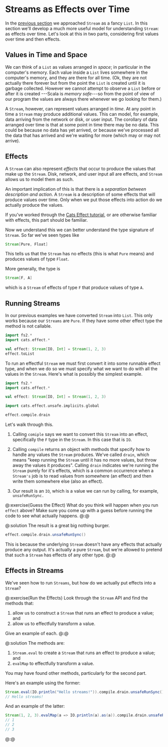 # Streams as Effects over Time

In the [previous section](list.md) we approached `Stream` as a fancy `List`. 
In this section we'll develop a much more useful model for understanding `Stream`: as effects over time.
Let's look at this in two parts, considering first values over time and then effects.


## Values in Time and Space

We can think of a `List` as values arranged in *space*; in particular in the computer's memory.
Each value inside a `List` lives somewhere in the computer's memory, and they are there for all time. (Ok, they are not actually there forever but from the point the `List` is created until it is garbage collected. However we cannot attempt to observe a `List` before or after it is created ---Scala is *memory safe*---so from the point of view of our program the values are always there whenever we go looking for them.)

A `Stream`, however, can represent values arranged in *time*. At any point in time a `Stream` may produce additional values. This can model, for example, data arriving from the network or disk, or user input. The corollary of data arranged over time is that at some point in time there may be no data. This could be because no data has yet arrived, or because we've processed all the data that has arrived and we're waiting for more (which may or may not arrive).


## Effects

A `Stream` can also represent *effects* that occur to produce the values that make up the `Stream`. Disk, network, and user input all are effects, and `Stream` allows us to model them as such.

An important implication of this is that there is a *separation between description and action*. A `Stream` is a description of some effects that will produce values over time. Only when we put those effects into action do we actually produce the values. 

If you've worked through the [Cats Effect tutorial][cats-effect-tutorial], or are otherwise familiar with effects, this part should be familiar.

Now we understand this we can better understand the type signature of `Stream`. So far we've seen types like

```scala
Stream[Pure, Float]
```

This tells us that the `Stream` has no effects (this is what `Pure` means) and produces values of type `Float`.

More generally, the type is

```scala
Stream[F, A]
```

which is a `Stream` of effects of type `F` that produce values of type `A`.


## Running Streams

In our previous examples we have converted `Stream` into `List`. This only works because our `Streams` are `Pure`. If they have some other effect type the method is not callable.

```scala mdoc:fail
import fs2.*
import cats.effect.*

val effect: Stream[IO, Int] = Stream(1, 2, 3)
effect.toList
```

To run an effectful `Stream` we must first convert it into some runnable effect type, and when we do so we must specify what we want to do with all the values in the `Stream`. Here's what is possibly the simplest example.

```scala mdoc:invisible
import fs2.*
import cats.effect.*

val effect: Stream[IO, Int] = Stream(1, 2, 3)
```
```scala mdoc
import cats.effect.unsafe.implicits.global

effect.compile.drain
```

Let's walk through this.

1. Calling `comiple` says we want to convert this `Stream` into an effect, specifically the `F` type in the `Stream`. In this case that is `IO`.

2. Calling `compile` returns an object with methods that specify how to handle any values the `Stream` produces. We've called `drain`, which means "keep running the `Stream` until it has no more values, but throw away the values it produces". Calling `drain` indicates we're running the `Stream` purely for it's effects, which is a common occurrence when a `Stream's` job is to read values from somewhere (an effect) and then write them somewhere else (also an effect).

3. Our result is an `IO`, which is a value we can run by calling, for example, `unsafeRunSync.`


@:exercise(Guess the Effect)
What do you think will happen when you run `effect` above? Make sure you come up with a guess before running the code to see what actually happens.
@:@

@:solution
The result is a great big nothing burger.

```scala mdoc
effect.compile.drain.unsafeRunSync()
```

This is because the underlying `Stream` doesn't have any effects that actually produce any output. It's actually a pure `Stream`, but we're allowed to pretend that such a `Stream` has effects of any other type.
@:@


## Effects in Streams

We've seen how to run `Streams`, but how do we actually put effects into a `Stream`?

@:exercise(Run the Effects)
Look through the `Stream` API and find the methods that:

1. allow us to construct a `Stream` that runs an effect to produce a value; and
2. allow us to effectfully transform a value.

Give an example of each.
@:@

@:solution
The methods are:

1. `Stream.eval` to create a `Stream` that runs an effect to produce a value; and
2. `evalMap` to effectfully transform a value.

You may have found other methods, particularly for the second part.

Here's an example using the former:

```scala mdoc:compile-only
Stream.eval(IO.println("Hello streams!")).compile.drain.unsafeRunSync()
// Hello streams!
```

And an example of the latter:

```scala mdoc:compile-ony
Stream(1, 2, 3).evalMap(a => IO.println(a).as(a)).compile.drain.unsafeRunSync()
// 1
// 2
// 3
```
@:@

[cats-effect-tutorial]: https://creativescala.org/cats-effect-tutorial
